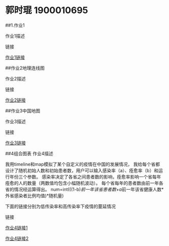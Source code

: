 # 郭时琨 1900010695
##1.作业1
  
作业1描述
  
链接
  
[作业1链接](https://gsk5198.github.io/hw1.png)
  
##作业2地理连线图
  
作业2描述
  
链接
  
[作业2链接](https://gsk5198.github.io/hw2.html)
  
##作业3中国地图
  
作业3描述
  
链接
  
[作业3链接](https://gsk5198.github.io/hw3.html)
  
##4组合图表
作业4描述
  
我用timeline和map模拟了某个自定义的疫情在中国的发展情况，
我给每个省都设计了随机初始人数和初始患者数，用户可以输入感染率（a）、痊愈率（b）和运行年份三个参数。
感染率决定了各省之间患者数的影响，痊愈率影响一个省每年痊愈的人的数量（两数值均包含小幅随机波动）。
每个省每年的患者数由前一年各省的情况经运算得出。
num=int(((1-b)*前一年该省患者数+a*前一年该省健康人数*外省感染者比例均值)*随机量)
  
下面的链接分别为低传染率和高传染率下疫情的蔓延情况
  
链接
  
[作业4链接1](https://gsk5198.github.io/hw4_lowrate.html)
  
[作业4链接2](https://gsk5198.github.io/hw4_highrate.html)
